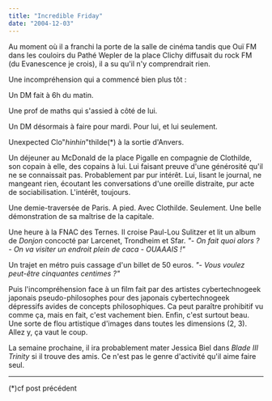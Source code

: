 ```yaml
---
title: "Incredible Friday"
date: "2004-12-03"
---
```


Au moment où il a franchi la porte de la salle de cinéma tandis que Ouï FM dans les couloirs du Pathé Wepler de la place Clichy diffusait du rock FM (du Evanescence je crois), il a su qu'il n'y comprendrait rien.

Une incompréhension qui a commencé bien plus tôt :

Un DM fait à 6h du matin.

Une prof de maths qui s'assied à côté de lui.

Un DM désormais à faire pour mardi. Pour lui, et lui seulement.

Unexpected Clo"_hinhin_"thilde(\*) à la sortie d'Anvers.

Un déjeuner au McDonald de la place Pigalle en compagnie de Clothilde, son copain à elle, des copains à lui. Lui faisant preuve d'une générosité qu'il ne se connaissait pas. Probablement par pur intérêt. Lui, lisant le journal, ne mangeant rien, écoutant les conversations d'une oreille distraite, pur acte de sociabilisation. L'intérêt, toujours.

Une demie-traversée de Paris. A pied. Avec Clothilde. Seulement. Une belle démonstration de sa maîtrise de la capitale.

Une heure à la FNAC des Ternes. Il croise Paul-Lou Sulitzer et lit un album de _Donjon_ concocté par Larcenet, Trondheim et Sfar. _"- On fait quoi alors ? - On va visiter un endroit plein de caca - OUAAAIS !"_

Un trajet en métro puis cassage d'un billet de 50 euros. _"- Vous voulez peut-être cinquantes centimes ?"_

Puis l'incompréhension face à un film fait par des artistes cybertechnogeek japonais pseudo-philosophes pour des japonais cybertechnogeek dépressifs avides de concepts philosophiques. Ca peut paraître prohibitif vu comme ça, mais en fait, c'est vachement bien. Enfin, c'est surtout beau. Une sorte de flou artistique d'images dans toutes les dimensions (2, 3).  
Allez y, ça vaut le coup.

La semaine prochaine, il ira probablement mater Jessica Biel dans _Blade III Trinity_ si il trouve des amis. Ce n'est pas le genre d'activité qu'il aime faire seul.

* * *

(\*)cf post précédent

